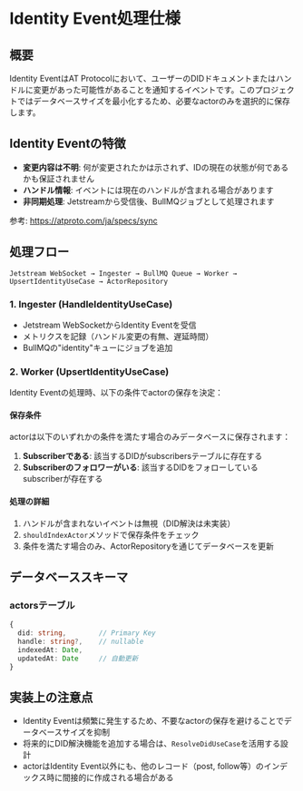 # Identity Event処理仕様

## 概要

Identity EventはAT Protocolにおいて、ユーザーのDIDドキュメントまたはハンドルに変更があった可能性があることを通知するイベントです。このプロジェクトではデータベースサイズを最小化するため、必要なactorのみを選択的に保存します。

## Identity Eventの特徴

- **変更内容は不明**: 何が変更されたかは示されず、IDの現在の状態が何であるかも保証されません
- **ハンドル情報**: イベントには現在のハンドルが含まれる場合があります
- **非同期処理**: Jetstreamから受信後、BullMQジョブとして処理されます

参考: https://atproto.com/ja/specs/sync

## 処理フロー

```
Jetstream WebSocket → Ingester → BullMQ Queue → Worker → UpsertIdentityUseCase → ActorRepository
```

### 1. Ingester (HandleIdentityUseCase)

- Jetstream WebSocketからIdentity Eventを受信
- メトリクスを記録（ハンドル変更の有無、遅延時間）
- BullMQの"identity"キューにジョブを追加

### 2. Worker (UpsertIdentityUseCase)

Identity Eventの処理時、以下の条件でactorの保存を決定：

#### 保存条件

actorは以下のいずれかの条件を満たす場合のみデータベースに保存されます：

1. **Subscriberである**: 該当するDIDがsubscribersテーブルに存在する
2. **Subscriberのフォロワーがいる**: 該当するDIDをフォローしているsubscriberが存在する

#### 処理の詳細

1. ハンドルが含まれないイベントは無視（DID解決は未実装）
2. `shouldIndexActor`メソッドで保存条件をチェック
3. 条件を満たす場合のみ、ActorRepositoryを通じてデータベースを更新

## データベーススキーマ

### actorsテーブル

```typescript
{
  did: string,        // Primary Key
  handle: string?,    // nullable
  indexedAt: Date,
  updatedAt: Date     // 自動更新
}
```

## 実装上の注意点

- Identity Eventは頻繁に発生するため、不要なactorの保存を避けることでデータベースサイズを抑制
- 将来的にDID解決機能を追加する場合は、`ResolveDidUseCase`を活用する設計
- actorはIdentity Event以外にも、他のレコード（post, follow等）のインデックス時に間接的に作成される場合がある
